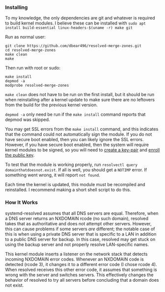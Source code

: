 ### Installing
To my knowledge, the only dependencies are git and whatever is required to build kernel modules. I believe these can be installed with `sudo apt install build-essential linux-headers-$(uname -r) make git`

Run as normal user:
```
git clone https://github.com/dbear496/resolved-merge-zones.git
cd resolved-merge-zones
make clean
make
```
Then run with root or sudo:
```
make install
depmod -a
modprobe resolved-merge-zones
```

`make clean` does not have to be run on the first install, but it should be run when reinstalling after a kernel update to make sure there are no leftovers from the build for the previous kernel version.

`depmod -a` only need be run if the `make install` command reports that depmod was skipped.

You may get SSL errors from the `make install` command, and this indicates that the command could not automatically sign the module. If you do not have secure boot enabled, then you can likely ignore the SSL errors. However, if you have secure boot enabled, then the system will require kernel modules to be signed, so you will need to [create a key-pair](https://wiki.gentoo.org/wiki/Signed_kernel_module_support#Building_the_kernel_with_proper_keys) and [enroll the public key](https://ubuntu.com/blog/how-to-sign-things-for-secure-boot).

To test that the module is working properly, run `resolvectl query domainthatdoesnot.exist`. If all is well, you should get a `NOTIMP` error. If something went wrong, it will report `not found`.

Each time the kernel is updated, this module must be recompiled and reinstalled. I recommend making a short shell script to do this.

### How It Works
systemd-resolved assumes that all DNS servers are equal. Therefore, when a DNS server returns an NXDOMAIN rcode (no such domain), resolved takes that as authoritative and does not attempt other servers. However, this can cause problems if some servers _are_ different; the notable case of this is when using a private DNS server that is specific to a LAN in addition to a public DNS server for backup. In this case, resolved may get stuck on using the backup server and not properly resolve LAN-specific names.

This kernel module inserts a listener on the network stack that detects incoming NXDOMAIN error codes. Whenever an NXDOMAIN code is detected (rcode 3), it changes it to a different error code (I chose rcode 4). When resolved receives this other error code, it assumes that something is wrong with the server and switches servers. This effectively changes the behavior of resolved to try all servers before concluding that a domain does not exist.
